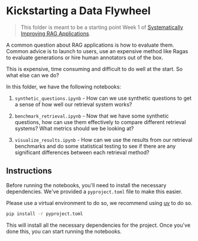 # Kickstarting a Data Flywheel

> This folder is meant to be a starting point Week 1 of [Systematically Improving RAG Applications](https://maven.com/applied-llms/rag-playbook).

A common question about RAG applications is how to evaluate them. Common advice is to launch to users, use an expensive method like Ragas to evaluate generations or hire human annotators out of the box.

This is expensive, time consuming and difficult to do well at the start. So what else can we do?

In this folder, we have the following notebooks:

1. `synthetic_questions.ipynb` - How can we use synthetic questions to get a sense of how well our retrieval system works?

2. `benchmark_retrieval.ipynb` - Now that we have some synthetic questions, how can use them effectively to compare different retrieval systems? What metrics should we be looking at?

3. `visualize_results.ipynb` - How can we use the results from our retrieval benchmarks and do some statistical testing to see if there are any significant differences between each retrieval method?

## Instructions

Before running the notebooks, you'll need to install the necessary dependencies. We've provided a `pyproject.toml` file to make this easier.

Please use a virtual environment to do so, we recommend using [uv](https://docs.astral.sh/uv/getting-started/installation/) to do so.

```bash
pip install -r pyproject.toml
```

This will install all the necessary dependencies for the project. Once you've done this, you can start running the notebooks.

